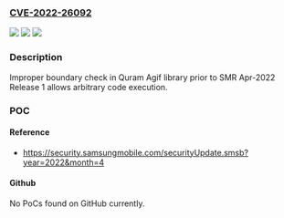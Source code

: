 ### [CVE-2022-26092](https://cve.mitre.org/cgi-bin/cvename.cgi?name=CVE-2022-26092)
![](https://img.shields.io/static/v1?label=Product&message=Samsung%20Mobile%20Devices&color=blue)
![](https://img.shields.io/static/v1?label=Version&message=n%2Fa&color=blue)
![](https://img.shields.io/static/v1?label=Vulnerability&message=CWE-122%20Heap-based%20Buffer%20Overflow&color=brighgreen)

### Description

Improper boundary check in Quram Agif library prior to SMR Apr-2022 Release 1 allows arbitrary code execution.

### POC

#### Reference
- https://security.samsungmobile.com/securityUpdate.smsb?year=2022&month=4

#### Github
No PoCs found on GitHub currently.

